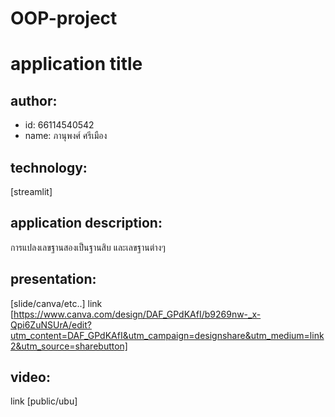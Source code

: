 # OOP-project

# application title
 
## author:

  * id: 66114540542
  * name: ภานุพงศ์ ศรีเมือง

## technology: 
[streamlit]

## application description:
การแปลงเลขฐานสองเป็นฐานสิบ และเลขฐานต่างๆ

## presentation: 
[slide/canva/etc..] link [https://www.canva.com/design/DAF_GPdKAfI/b9269nw-_x-Qpi6ZuNSUrA/edit?utm_content=DAF_GPdKAfI&utm_campaign=designshare&utm_medium=link2&utm_source=sharebutton]

## video: 
link [public/ubu]
 

